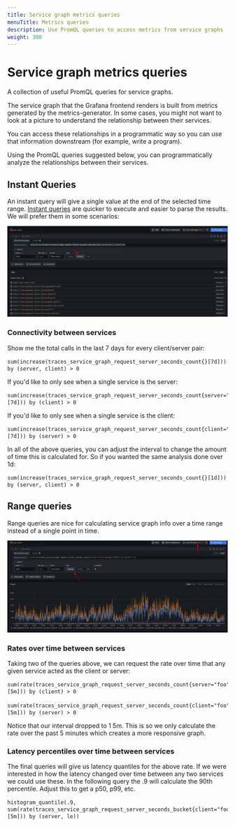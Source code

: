 ```yaml
---
title: Service graph metrics queries
menuTitle: Metrics queries
description: Use PromQL queries to access metrics from service graphs
weight: 300
---
```


# Service graph metrics queries

A collection of useful PromQL queries for service graphs.

The service graph that the Grafana frontend renders is built from metrics generated by the metrics-generator. In some cases, you might not want to look at a picture to understand the relationship between their services.

You can access these relationships in a programmatic way so you can use that information downstream (for example, write a program).

Using the PromQL queries suggested below, you can programmatically analyze the relationships between their services.

## Instant Queries

An instant query will give a single value at the end of the selected time range.
[Instant queries](https://prometheus.io/docs/prometheus/latest/querying/api/#instant-queries) are quicker to execute and easier to parse the results. We will prefer them in some scenarios:

![Instant query in Grafana](screenshot-serv-graph-instant-query.png)

### Connectivity between services

Show me the total calls in the last 7 days for every client/server pair:

```promql
sum(increase(traces_service_graph_request_server_seconds_count{}[7d])) by (server, client) > 0
```

If you'd like to only see when a single service is the server:

```promql
sum(increase(traces_service_graph_request_server_seconds_count{server="foo"}[7d])) by (client) > 0
```

If you'd like to only see when a single service is the client:

```promql
sum(increase(traces_service_graph_request_server_seconds_count{client="foo"}[7d])) by (server) > 0
```


In all of the above queries, you can adjust the interval to change the amount of time this is calculated for. So if you wanted the same analysis done over 1d:


```promql
sum(increase(traces_service_graph_request_server_seconds_count{}[1d])) by (server, client) > 0
```

## Range queries

Range queries are nice for calculating service graph info over a time range instead of a single point in time.

![Range query in Grafana](screenshot-serv-graph-range-query.png)

### Rates over time between services

Taking two of the queries above, we can request the rate over time that any given service acted as the client or server:

```promql
sum(rate(traces_service_graph_request_server_seconds_count{server="foo"}[5m])) by (client) > 0

sum(rate(traces_service_graph_request_server_seconds_count{client="foo"}[5m])) by (server) > 0
```

Notice that our interval dropped to 1 5m. This is so we only calculate the rate over the past 5 minutes which creates a more responsive graph.

### Latency percentiles over time between services

The final queries will give us latency quantiles for the above rate. If we were interested in how the latency changed over time between any two services we could use these. In the following query the .9 will calculate the 90th percentile. Adjust this to get a p50, p99, etc.

```promql
histogram_quantile(.9, sum(rate(traces_service_graph_request_server_seconds_bucket{client="foo"}[5m])) by (server, le))
```